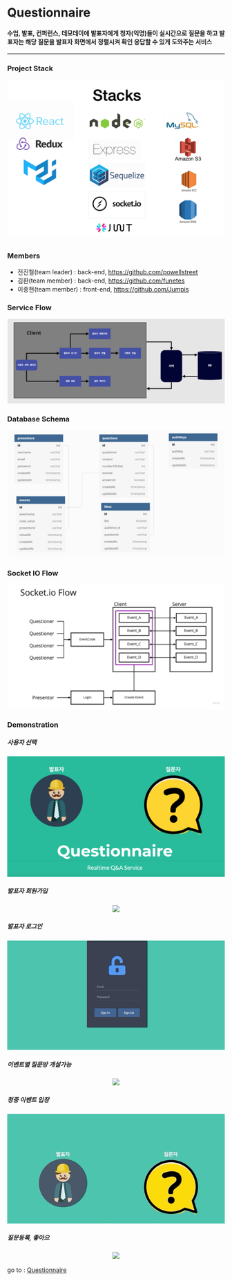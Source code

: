 # Questionnaire

#### 수업, 발표, 컨퍼런스, 데모데이에 발표자에게 청자(익명)들이 실시간으로 질문을 하고 발표자는 해당 질문을 발표자 화면에서 정렬시켜 확인 응답할 수 있게 도와주는 서비스

---

### Project Stack

![Alt text](readmeImg/stack.png)

### Members

- 전진철(team leader) : back-end, https://github.com/powellstreet
- 김환(team member) : back-end, https://github.com/funetes
- 이종현(team member) : front-end, https://github.com/Jumpis

### Service Flow

![Alt text](readmeImg/serviceFlow.png)

### Database Schema

![Alt text](readmeImg/schema.png)

### Socket IO Flow

![Alt text](readmeImg/socketIO_Flow.jpg)

### Demonstration

##### 사용자 선택

![Alt text](readmeImg/intro.png)

##### 발표자 회원가입

<p align='center'>
  <img src='readmeImg/signup.gif' />
</p>

##### 발표자 로그인

<p align='center'>
  <img src='readmeImg/login.gif' />
</p>

##### 이벤트별 질문방 개설가능

<p align='center'>
  <img src='readmeImg/createEvent.gif' />
</p>

##### 청중 이벤트 입장

<p align='center'>
  <img src='readmeImg/jointoEvent.gif' />
</p>

##### 질문등록, 좋아요

<p align='center'>
  <img src='readmeImg/registerQuestion.gif' />
</p>

go to : [Questionnaire](http://questionnaire-deploy.s3-website.ap-northeast-2.amazonaws.com/mainpage)
